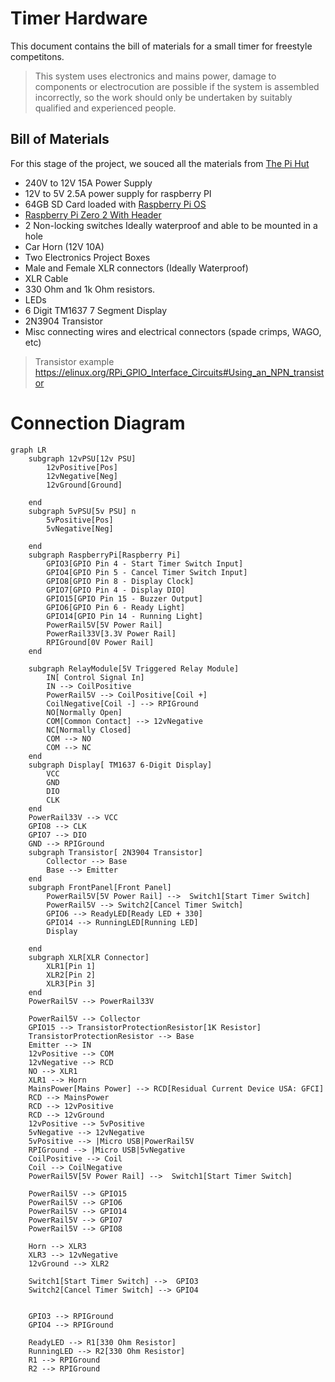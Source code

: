 # Timer Hardware

This document contains the bill of materials for a small timer for freestyle competitons.

> This system uses electronics and mains power, damage to components or electrocution are possible if the system is assembled incorrectly, so the work should only be undertaken by suitably qualified and experienced people.

## Bill of Materials

For this stage of the project, we souced all the materials from [The Pi Hut](https://thepihut.com/)

- 240V to 12V 15A Power Supply
- 12V to 5V 2.5A power supply for raspberry PI
- 64GB SD Card loaded with [Raspberry Pi OS](https://www.raspberrypi.com/software/)
- [Raspberry Pi Zero 2 With Header](https://thepihut.com/products/raspberry-pi-zero-2?variant=43855634497731)
- 2 Non-locking switches Ideally waterproof and able to be mounted in a hole
- Car Horn (12V 10A)
- Two Electronics Project Boxes
- Male and Female XLR connectors (Ideally Waterproof)
- XLR Cable
- 330 Ohm and 1k Ohm resistors.
- LEDs
- 6 Digit TM1637 7 Segment Display
- 2N3904 Transistor
- Misc connecting wires and electrical connectors (spade crimps, WAGO, etc)

> Transistor example
> https://elinux.org/RPi_GPIO_Interface_Circuits#Using_an_NPN_transistor

# Connection Diagram

```mermaid
graph LR
    subgraph 12vPSU[12v PSU]
        12vPositive[Pos]
        12vNegative[Neg]
        12vGround[Ground]

    end
    subgraph 5vPSU[5v PSU] n
        5vPositive[Pos]
        5vNegative[Neg]

    end
    subgraph RaspberryPi[Raspberry Pi]
        GPIO3[GPIO Pin 4 - Start Timer Switch Input]
        GPIO4[GPIO Pin 5 - Cancel Timer Switch Input]
        GPIO8[GPIO Pin 8 - Display Clock]
        GPIO7[GPIO Pin 4 - Display DIO]
        GPIO15[GPIO Pin 15 - Buzzer Output]
        GPIO6[GPIO Pin 6 - Ready Light]
        GPIO14[GPIO Pin 14 - Running Light]
        PowerRail5V[5V Power Rail]
        PowerRail33V[3.3V Power Rail]
        RPIGround[0V Power Rail]
    end

    subgraph RelayModule[5V Triggered Relay Module]
        IN[ Control Signal In]
        IN --> CoilPositive
        PowerRail5V --> CoilPositive[Coil +]
        CoilNegative[Coil -] --> RPIGround
        NO[Normally Open]
        COM[Common Contact] --> 12vNegative
        NC[Normally Closed]
        COM --> NO
        COM --> NC
    end
    subgraph Display[ TM1637 6-Digit Display]
        VCC
        GND
        DIO
        CLK
    end
    PowerRail33V --> VCC
    GPIO8 --> CLK
    GPIO7 --> DIO
    GND --> RPIGround
    subgraph Transistor[ 2N3904 Transistor]
        Collector --> Base
        Base --> Emitter
    end
    subgraph FrontPanel[Front Panel]
        PowerRail5V[5V Power Rail] -->  Switch1[Start Timer Switch]
        PowerRail5V --> Switch2[Cancel Timer Switch]
        GPIO6 --> ReadyLED[Ready LED + 330]
        GPIO14 --> RunningLED[Running LED]
        Display

    end
    subgraph XLR[XLR Connector]
        XLR1[Pin 1]
        XLR2[Pin 2]
        XLR3[Pin 3]
    end
    PowerRail5V --> PowerRail33V

    PowerRail5V --> Collector
    GPIO15 --> TransistorProtectionResistor[1K Resistor]
    TransistorProtectionResistor --> Base
    Emitter --> IN
    12vPositive --> COM
    12vNegative --> RCD
    NO --> XLR1
    XLR1 --> Horn
    MainsPower[Mains Power] --> RCD[Residual Current Device USA: GFCI]
    RCD --> MainsPower
    RCD --> 12vPositive
    RCD --> 12vGround
    12vPositive --> 5vPositive
    5vNegative --> 12vNegative
    5vPositive --> |Micro USB|PowerRail5V
    RPIGround --> |Micro USB|5vNegative
    CoilPositive --> Coil
    Coil --> CoilNegative
    PowerRail5V[5V Power Rail] -->  Switch1[Start Timer Switch]

    PowerRail5V --> GPIO15
    PowerRail5V --> GPIO6
    PowerRail5V --> GPIO14
    PowerRail5V --> GPIO7
    PowerRail5V --> GPIO8

    Horn --> XLR3
    XLR3 --> 12vNegative
    12vGround --> XLR2

    Switch1[Start Timer Switch] -->  GPIO3
    Switch2[Cancel Timer Switch] --> GPIO4


    GPIO3 --> RPIGround
    GPIO4 --> RPIGround

    ReadyLED --> R1[330 Ohm Resistor]
    RunningLED --> R2[330 Ohm Resistor]
    R1 --> RPIGround
    R2 --> RPIGround


```

